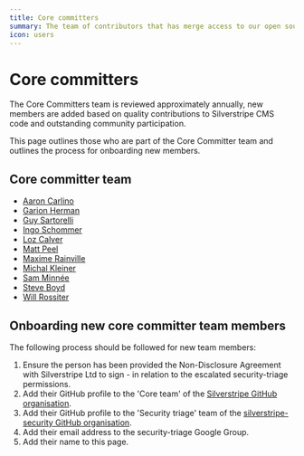 ```yaml
---
title: Core committers
summary: The team of contributors that has merge access to our open source repositories
icon: users
---
```


# Core committers

The Core Committers team is reviewed approximately annually, new members are added based on quality contributions to Silverstripe CMS code and outstanding community participation.

This page outlines those who are part of the Core Committer team and outlines the process for onboarding new members.

## Core committer team

- [Aaron Carlino](https://github.com/unclecheese/)
- [Garion Herman](https://github.com/cheddam)
- [Guy Sartorelli](https://github.com/GuySartorelli)
- [Ingo Schommer](https://github.com/chillu)
- [Loz Calver](https://github.com/kinglozzer)
- [Matt Peel](https://github.com/madmatt)
- [Maxime Rainville](https://github.com/maxime-rainville)
- [Michal Kleiner](https://github.com/michalkleiner)
- [Sam Minnée](https://github.com/sminnee)
- [Steve Boyd](https://github.com/emteknetnz)
- [Will Rossiter](https://github.com/wilr/)

## Onboarding new core committer team members

The following process should be followed for new team members:

1. Ensure the person has been provided the Non-Disclosure Agreement with Silverstripe Ltd to sign - in relation to the escalated security-triage permissions.
1. Add their GitHub profile to the 'Core team' of the [Silverstripe GitHub organisation](https://github.com/silverstripe).
1. Add their GitHub profile to the 'Security triage' team of the [silverstripe-security GitHub organisation](https://github.com/silverstripe-security).
1. Add their email address to the security-triage Google Group.
1. Add their name to this page.
